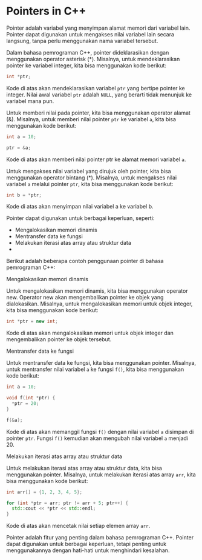 # Pointers in C++

Pointer adalah variabel yang menyimpan alamat memori dari variabel lain. Pointer dapat digunakan untuk mengakses nilai variabel lain secara langsung, tanpa perlu menggunakan nama variabel tersebut.

Dalam bahasa pemrograman C++, pointer dideklarasikan dengan menggunakan operator asterisk (*). Misalnya, untuk mendeklarasikan pointer ke variabel integer, kita bisa menggunakan kode berikut:

```cpp
int *ptr;
```

Kode di atas akan mendeklarasikan variabel `ptr` yang bertipe pointer ke integer. Nilai awal variabel `ptr` adalah `NULL`, yang berarti tidak menunjuk ke variabel mana pun.

Untuk memberi nilai pada pointer, kita bisa menggunakan operator alamat (&). Misalnya, untuk memberi nilai pointer `ptr` ke variabel `a`, kita bisa menggunakan kode berikut:

```cpp
int a = 10;

ptr = &a;
```

Kode di atas akan memberi nilai pointer ptr ke alamat memori variabel `a`.

Untuk mengakses nilai variabel yang dirujuk oleh pointer, kita bisa menggunakan operator bintang (*). Misalnya, untuk mengakses nilai variabel `a` melalui pointer `ptr`, kita bisa menggunakan kode berikut:

```cpp
int b = *ptr;
```

Kode di atas akan menyimpan nilai variabel a ke variabel b.

Pointer dapat digunakan untuk berbagai keperluan, seperti:

- Mengalokasikan memori dinamis
- Mentransfer data ke fungsi
- Melakukan iterasi atas array atau struktur data
-

Berikut adalah beberapa contoh penggunaan pointer di bahasa pemrograman C++:

Mengalokasikan memori dinamis

Untuk mengalokasikan memori dinamis, kita bisa menggunakan operator new. Operator new akan mengembalikan pointer ke objek yang dialokasikan. Misalnya, untuk mengalokasikan memori untuk objek integer, kita bisa menggunakan kode berikut:

```cpp
int *ptr = new int;
```

Kode di atas akan mengalokasikan memori untuk objek integer dan mengembalikan pointer ke objek tersebut.

Mentransfer data ke fungsi

Untuk mentransfer data ke fungsi, kita bisa menggunakan pointer. Misalnya, untuk mentransfer nilai variabel `a` ke fungsi `f()`, kita bisa menggunakan kode berikut:

```cpp
int a = 10;

void f(int *ptr) {
  *ptr = 20;
}

f(&a);
```

Kode di atas akan memanggil fungsi `f()` dengan nilai variabel `a` disimpan di pointer `ptr`. Fungsi `f()` kemudian akan mengubah nilai variabel `a` menjadi 20.

Melakukan iterasi atas array atau struktur data

Untuk melakukan iterasi atas array atau struktur data, kita bisa menggunakan pointer. Misalnya, untuk melakukan iterasi atas array `arr`, kita bisa menggunakan kode berikut:

```cpp
int arr[] = {1, 2, 3, 4, 5};

for (int *ptr = arr; ptr != arr + 5; ptr++) {
  std::cout << *ptr << std::endl;
}
```

Kode di atas akan mencetak nilai setiap elemen array `arr`.

Pointer adalah fitur yang penting dalam bahasa pemrograman C++. Pointer dapat digunakan untuk berbagai keperluan, tetapi penting untuk menggunakannya dengan hati-hati untuk menghindari kesalahan.
